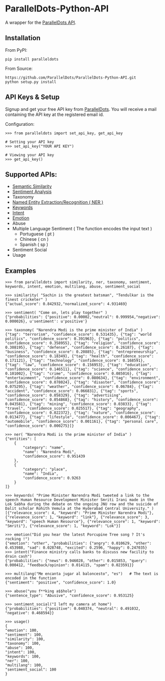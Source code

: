 ParallelDots-Python-API
=======================

A wrapper for the [ParallelDots API](http://www.paralleldots.com).

	
Installation
------------
From PyPI:

	pip install paralleldots


From Source:

	https://github.com/ParallelDots/ParallelDots-Python-API.git
	python setup.py install

API Keys & Setup
----------------
Signup and get your free API key from [ParallelDots](http://www.paralleldots.com/pricing).
You will receive a mail containing the API key at the registered email id.

Configuration:

	>>> from paralleldots import set_api_key, get_api_key

	# Setting your API key
	>>> set_api_key("YOUR API KEY")

	# Viewing your API key
	>>> get_api_key()

Supported APIs:
---------------

- [Semantic Similarity](https://tinyurl.com/k23nqs9)
- [Sentiment Analysis](https://tinyurl.com/km99mzb)
- Taxonomy
- [Named Entity Extraction/Recognition ( NER )](https://tinyurl.com/k9yglwc)
- [Keywords](https://tinyurl.com/kujcu8o)
- [Intent](https://tinyurl.com/n568bqw)
- [Emotion](http://blog.paralleldots.com/technology/deep-learning/emotion-detection-using-machine-learning/)
- Abuse
- Multiple Language Sentiment ( The function encodes the input text )
	- Portuguese ( pt )
	- Chinese ( cn )
	- Spanish ( sp )
- Sentiment Social
- Usage

Examples
--------

	>>> from paralleldots import similarity, ner, taxonomy, sentiment, keywords, intent, emotion, multilang, abuse, sentiment_social

	>>> similarity( "Sachin is the greatest batsman", "Tendulkar is the finest cricketer" )
	{"actual_score": 0.842932,"normalized_score": 4.931469}

	>>> sentiment( "Come on, lets play together" )
	{"probabilities": {"positive": 0.00002,"neutral": 0.999954,"negative": 0.000026}, u'sentiment': u'positive'}

	>>> taxonomy( "Narendra Modi is the prime minister of India" )
	{"tag": "terrorism", "confidence_score": 0.531435}, {"tag": "world politics", "confidence_score": 0.391963}, {"tag": "politics", "confidence_score": 0.358955}, {"tag": "religion", "confidence_score": 0.308195}, {"tag": "defense", "confidence_score": 0.26187}, {"tag": "business", "confidence_score": 0.20885}, {"tag": "entrepreneurship", "confidence_score": 0.18349}, {"tag": "health", "confidence_score": 0.171121}, {"tag": "technology", "confidence_score": 0.168591}, {"tag": "law", "confidence_score": 0.156953}, {"tag": "education", "confidence_score": 0.146511}, {"tag": "science", "confidence_score": 0.101002}, {"tag": "crime", "confidence_score": 0.085016}, {"tag": "entertainment", "confidence_score": 0.080634}, {"tag": "environment", "confidence_score": 0.078024}, {"tag": "disaster", "confidence_score": 0.075295}, {"tag": "weather", "confidence_score": 0.06784}, {"tag": "accident", "confidence_score": 0.066831}, {"tag": "sports", "confidence_score": 0.058329}, {"tag": "advertising", "confidence_score": 0.054868}, {"tag": "history", "confidence_score": 0.043581}, {"tag": "mining", "confidence_score": 0.03833}, {"tag": "travel", "confidence_score": 0.025517}, {"tag": "geography", "confidence_score": 0.022372}, {"tag": "nature", "confidence_score": 0.013477}, {"tag": "lifestyle", "confidence_score": 0.006467}, {"tag": "automobile", "confidence_score": 0.001161}, {"tag": "personal care", "confidence_score": 0.000275}]}

	>>> ner( "Narendra Modi is the prime minister of India" )
	{"entities": [
		{
			"category": "name",
			"name": "Narendra Modi",
			"confidence_score": 0.951439
		},
		{
			"category": "place",
			"name": "India",
			"confidence_score": 0.9263
		}
	]}

	>>> keywords( "Prime Minister Narendra Modi tweeted a link to the speech Human Resource Development Minister Smriti Irani made in the Lok Sabha during the debate on the ongoing JNU row and the suicide of Dalit scholar Rohith Vemula at the Hyderabad Central University." )
	[{"relevance_score": 4, "keyword": "Prime Minister Narendra Modi"}, {"relevance_score": 1, "keyword": "link"}, {"relevance_score": 3, "keyword": "speech Human Resource"}, {"relevance_score": 1, "keyword": "Smriti"}, {"relevance_score": 1, "keyword": "Lok"}]

	>>> emotion("Did you hear the latest Porcupine Tree song ? It's rocking !")
	{"emotion": "other", "probabilities": {"angry": 0.010629, "other": 0.453988, "sad": 0.028748, "excited": 0.2596, "happy": 0.247035}
	>>> intent("Finance ministry calls banks to discuss new facility to drain cash")
	{"probabilities": {"news": 0.946028, "other": 0.015853, "query": 0.000412, "feedback/opinion": 0.014115, "spam": 0.023591}}

	>>> multilang("Me encanta jugar al baloncesto", "es")	# The text is encoded in the function
	{"sentiment": "positive", "confidence_score": 1.0}

	>>> abuse("you f**king a$$hole")
	{"sentence_type": "Abusive", "confidence_score": 0.953125}

	>>> sentiment_social("I left my camera at home")
	{"probabilities": {"positive": 0.040374, "neutral": 0.491032, "negative": 0.468594}}

	>>> usage()
	{
	"emotion": 100,
	"sentiment": 100,
	"similarity": 100,
	"taxonomy": 100,
	"abuse": 100,
	"intent": 100,
	"keywords": 100,
	"ner": 100,
	"multilang": 100,
	"sentiment_social": 100
	}